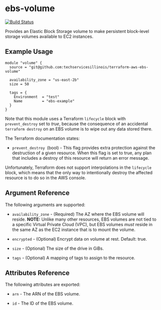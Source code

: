 # ebs-volume

[![Build Status](https://drone.techservices.illinois.edu/api/badges/techservicesillinois/terraform-aws-ebs-volume/status.svg)](https://drone.techservices.illinois.edu/techservicesillinois/terraform-aws-ebs-volume)

Provides an Elastic Block Storage volume to make persistent block-level storage volumes available to EC2 instances.

Example Usage
-----------------

```hcl
module "volume" {
  source = "git@github.com:techservicesillinois/terraform-aws-ebs-volume"
  
  availability_zone = "us-east-2b"
  size = 50
  
  tags = {
    Environment  = "test"
    Name         = "ebs-example"
  }
}
```

Note that this module uses a Terraform `lifecycle` block with `prevent_destroy` set to *true*, because the consequence of an accidental `terraform destroy`  on an EBS volume is to wipe out any data stored there.

The Terraform documentation states:

* `prevent_destroy `(bool) - This flag provides extra protection against the destruction of a given resource.
When this flag is set to true, any plan that includes a destroy of this resource will return an error message.

Unfortunately, Terraform does not support interpolations in the `lifecycle` block, which means that the only way to intentionally destroy the affected resource is to do so in the AWS console.

Argument Reference
-----------------

The following arguments are supported:

* `availability_zone` - (Required) The AZ where the EBS volume will reside. **NOTE:** Unlike many other resources, EBS volumes are not tied to a specific Virtual Private Cloud (VPC), but EBS volumes *must* reside in the same AZ as the EC2 instance that is to mount the volume.

* `encrypted` - (Optional) Encrypt data on volume at rest. Default: true.

* `size` - (Optional) The size of the drive in GiBs.

* `tags` - (Optional) A mapping of tags to assign to the resource.


Attributes Reference
--------------------

The following attributes are exported:

* `arn` - The ARN of the EBS volume.

* `id` - The ID of the EBS volume.
